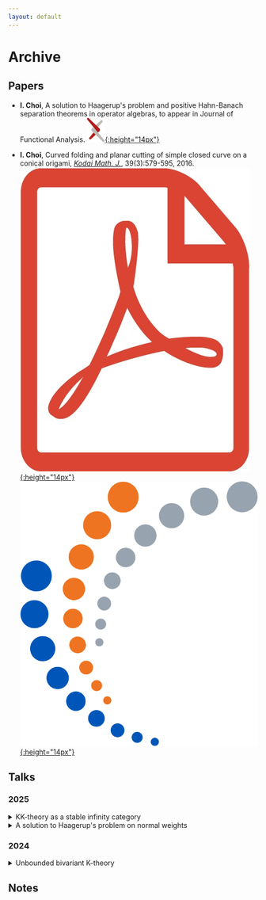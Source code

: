 ```yaml
---
layout: default
---
```


# Archive

## Papers


- 
	__I. Choi__,
	A solution to Haagerup's problem and positive Hahn-Banach separation theorems in operator algebras,
	to appear in Journal of Functional Analysis.
	[![](/assets/img/arxiv.svg){:height="14px"}](https://arxiv.org/abs/2501.16832)


- 
	__I. Choi__,
	Curved folding and planar cutting of simple closed curve on a conical origami,
	[_Kodai Math. J._](https://www.math.titech.ac.jp/top/~tosho/Journal/info-j.html),
	39(3):579-595,
	2016.
	[![](/assets/img/pdf.jpeg){:height="14px"}](/assets/pdf/papers/1509-cfpc.pdf)
	[![](/assets/img/mathscinet.png){:height="14px"}](https://mathscinet.ams.org/mathscinet/article?mr=3567235)




## Talks

### 2025

<details><summary>KK-theory as a stable infinity category</summary><div markdown="1">

| 9/3 | __Matsuyama__, Functional Analysis Conference (Junior) |

</div></details>

<details><summary>A solution to Haagerup's problem on normal weights</summary><div markdown="1">

| 5/13  | **Tokyo**, Operator Algebra Seminars at the University of Tokyo |
| 6/6   | **Kyoto**, Kyoto Operator Algebra Seminars |
| 7/8   | **Seoul**, China-Japan-Korea Conference on Functional Analysis |
| 7/14 | **Seoul**, KIAS Seminars |
| 9/24 | **Kyoto**, Operator Algebraists' Symposium, Recent Developments in Operator Algebras |

</div></details>

### 2024
<details><summary>Unbounded bivariant K-theory</summary><div markdown="1">

| 9/18 | __Sapporo__, Functional Analysis Conference (Junior) |

</div></details>


## Notes


